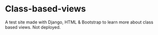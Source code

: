 # Class-based-views
A test site made with Django, HTML & Bootstrap to learn more about class based views. Not deployed.
